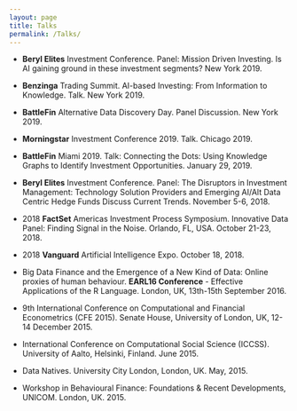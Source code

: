 ```yaml
---
layout: page
title: Talks
permalink: /Talks/
---
```


- **Beryl Elites** Investment Conference. Panel: Mission Driven Investing. Is AI gaining ground in these investment segments? New York 2019.

- **Benzinga** Trading Summit. AI-based Investing: From Information to Knowledge. Talk. New York 2019.

- **BattleFin** Alternative Data Discovery Day. Panel Discussion. New York 2019.

- **Morningstar** Investment Conference 2019. Talk. Chicago 2019.

- **BattleFin** Miami 2019. Talk: Connecting the Dots: Using Knowledge Graphs to Identify Investment Opportunities. January 29, 2019.

- **Beryl Elites** Investment Conference. Panel: The Disruptors in Investment Management: Technology Solution Providers and Emerging AI/Alt Data Centric Hedge Funds Discuss Current Trends. November 5-6, 2018.

- 2018 **FactSet** Americas Investment Process Symposium. Innovative Data Panel: Finding Signal in the Noise. Orlando, FL, USA. October 21-23, 2018.

- 2018 **Vanguard** Artificial Intelligence Expo. October 18, 2018.

- Big Data Finance and the Emergence of a New Kind of Data: Online proxies of human behaviour. **EARL16 Conference** - Effective Applications of the R Language. London, UK, 13th-15th September 2016.

- 9th International Conference on Computational and Financial Econometrics (CFE 2015). Senate House, University of London, UK, 12-14 December 2015.

- International Conference on Computational Social Science (ICCSS). University of Aalto, Helsinki, Finland. June 2015.

- Data Natives. University City London, London, UK. May, 2015.

- Workshop in Behavioural Finance: Foundations & Recent Developments, UNICOM. London, UK. 2015.
